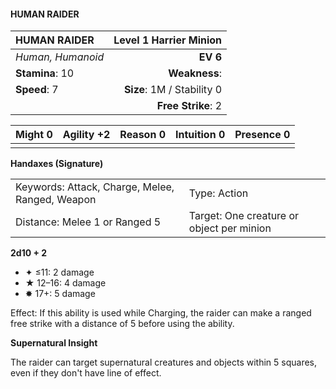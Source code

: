 #### HUMAN RAIDER

| HUMAN RAIDER      | **Level 1 Harrier Minion** |
| :---------------- | -------------------------: |
| *Human, Humanoid* |                   **EV 6** |
| **Stamina**: 10   |              **Weakness**: |
| **Speed**: 7      | **Size**: 1M / Stability 0 |
|                   |         **Free Strike**: 2 |

| **Might** 0 | **Agility** +2 | **Reason** 0 | **Intuition** 0 | **Presence** 0 |
| ----------- | -------------- | ------------ | --------------- | -------------- |
|             |                |              |                 |                |

**Handaxes (Signature)**

|                                                 |                                           |
| :---------------------------------------------- | :---------------------------------------- |
| Keywords: Attack, Charge, Melee, Ranged, Weapon | Type: Action                              |
| Distance: Melee 1 or Ranged 5                   | Target: One creature or object per minion |

**2d10 + 2**

- ✦ ≤11: 2 damage
- ★ 12–16: 4 damage
- ✸ 17+: 5 damage

Effect: If this ability is used while Charging, the raider can make a ranged free strike with a distance of 5 before using the ability.

**Supernatural Insight**

The raider can target supernatural creatures and objects within 5 squares, even if they don't have line of effect.
